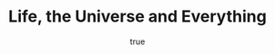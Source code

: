 ---
title: "Life, the Universe and Everything"
bookCover: "/assets/book-covers/life-the-universe-and-everything.jpg"
slug: "life-the-universe-and-everything"
bookAuthor: "Douglas Adams"
rating: 10
amazonLink: ""
author:
  name: Rico Trebeljahr
  picture: "/assets/blog/profile.jpeg"
---